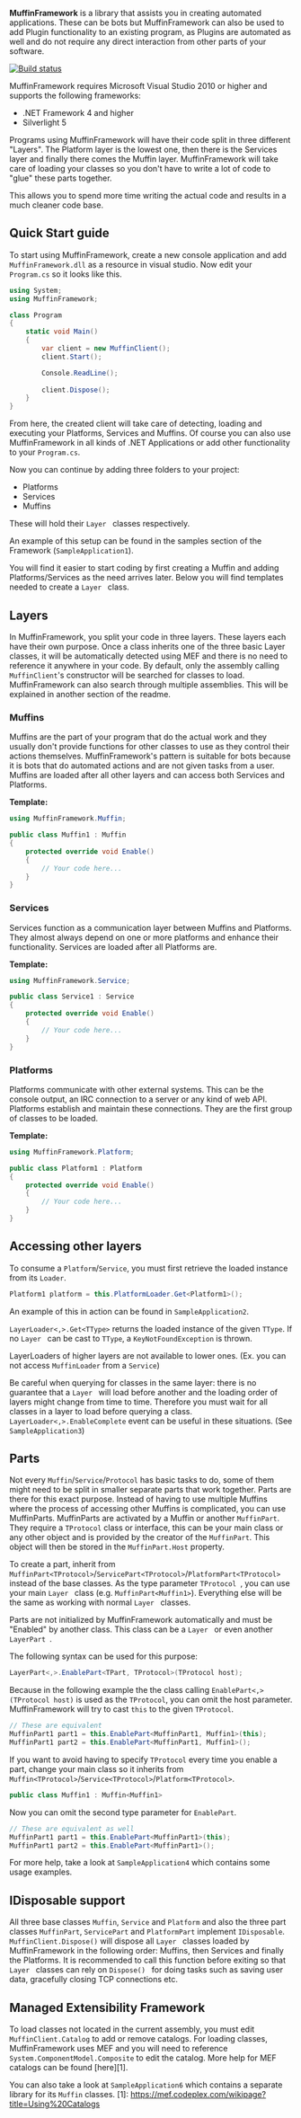 **MuffinFramework** is a library that assists you in creating automated applications. These can be bots but MuffinFramework can also be used to add Plugin functionality to an existing program, as Plugins are automated as well and do not require any direct interaction from other parts of your software.

[![Build status](https://ci-beta.appveyor.com/api/projects/status/ioo76wsh9822ktfw)](https://ci-beta.appveyor.com/project/Yonom13339/muffinframework)

MuffinFramework requires Microsoft Visual Studio 2010 or higher and supports the following frameworks:

- .NET Framework 4 and higher
- Silverlight 5

Programs using MuffinFramework will have their code split in three different "Layers". The Platform layer is the lowest one, then there is the Services layer and finally there comes the Muffin layer. MuffinFramework will take care of loading your classes so you don't have to write a lot of code to "glue" these parts together. 

This allows you to spend more time writing the actual code and results in a much cleaner code base.

## Quick Start guide
To start using MuffinFramework, create a new console application and add ```MuffinFramework.dll``` as a resource in visual studio.
Now edit your ```Program.cs``` so it looks like this.

```csharp
using System;
using MuffinFramework;

class Program
{
    static void Main()
    {
        var client = new MuffinClient();
        client.Start();

        Console.ReadLine();
        
        client.Dispose();
    }
}
```
From here, the created client will take care of detecting, loading and executing your Platforms, Services and Muffins. Of course you can also use MuffinFramework in all kinds of .NET Applications or add other functionality to your ```Program.cs```.

Now you can continue by adding three folders to your project:

- Platforms
- Services
- Muffins

These will hold their  ```Layer ``` classes respectively.

An example of this setup can be found in the samples section of the Framework (```SampleApplication1```).

You will find it easier to start coding by first creating a Muffin and adding Platforms/Services as the need arrives later. Below you will find templates needed to create a  ```Layer ``` class.

## Layers
In MuffinFramework, you split your code in three layers. These layers each have their own purpose. Once a class inherits one of the three basic Layer classes, it will be automatically detected using MEF and there is no need to reference it anywhere in your code. By default, only the assembly calling ```MuffinClient```'s constructor will be searched for classes to load. MuffinFramework can also search through multiple assemblies. This will be explained in another section of the readme.


### Muffins
Muffins are the part of your program that do the actual work and they usually don't provide functions for other classes to use as they control their actions themselves. MuffinFramework's pattern is suitable for bots because it is bots that do automated actions and are not given tasks from a user. Muffins are loaded after all other layers and can access both Services and Platforms. 

**Template:**
```csharp
using MuffinFramework.Muffin;

public class Muffin1 : Muffin
{
    protected override void Enable()
    {
        // Your code here...
    }
}
```

### Services
Services function as a communication layer between Muffins and Platforms. They almost always depend on one or more platforms and enhance their functionality. Services are loaded after all Platforms are.

**Template:**
```csharp
using MuffinFramework.Service;

public class Service1 : Service
{
    protected override void Enable()
    {
        // Your code here...
    }
}
```

### Platforms
Platforms communicate with other external systems. This can be the console output, an IRC connection to a server or any kind of web API. Platforms establish and maintain these connections. They are the first group of classes to be loaded.

**Template:**
```csharp
using MuffinFramework.Platform;

public class Platform1 : Platform
{
    protected override void Enable()
    {
        // Your code here...
    }
}
```

## Accessing other layers
To consume a ```Platform```/```Service```, you must first retrieve the loaded instance from its ```Loader```.
```csharp
Platform1 platform = this.PlatformLoader.Get<Platform1>();
```

An example of this in action can be found in ```SampleApplication2```.

 ```LayerLoader<,>.Get<TType>``` returns the loaded instance of the given ```TType```. If no  ```Layer ``` can be cast to ```TType```, a ```KeyNotFoundException``` is thrown.

LayerLoaders of higher layers are not available to lower ones. (Ex. you can not access ```MuffinLoader``` from a ```Service```)

Be careful when querying for classes in the same layer: there is no guarantee that a  ```Layer ``` will load before another and the loading order of layers might change from time to time. Therefore you must wait for all classes in a layer to load before querying a class. ```LayerLoader<,>.EnableComplete``` event can be useful in these situations. (See ```SampleApplication3```)

## Parts
Not every ```Muffin```/```Service```/```Protocol``` has basic tasks to do, some of them might need to be split in smaller separate parts that work together. Parts are there for this exact purpose. Instead of having to use multiple Muffins where the process of accessing other Muffins is complicated, you can use MuffinParts. MuffinParts are activated by a Muffin or another ```MuffinPart```.
They require a ```TProtocol``` class or interface, this can be your main class or any other object and is provided by the creator of the ```MuffinPart```. This object will then be stored in the ```MuffinPart.Host``` property.

To create a part, inherit from ```MuffinPart<TProtocol>```/```ServicePart<TProtocol>```/```PlatformPart<TProtocol>``` instead of  the base classes. As the type parameter  ```TProtocol ```, you can use your main  ```Layer ``` class (e.g. ```MuffinPart<Muffin1>```). Everything else will be the same as working with normal  ```Layer ``` classes.

Parts are not initialized by MuffinFramework automatically and must be "Enabled" by another class. This class can be a  ```Layer ``` or even another  ```LayerPart ```.

The following syntax can be used for this purpose:
```csharp
LayerPart<,>.EnablePart<TPart, TProtocol>(TProtocol host);
```

Because in the following example the the class calling ```EnablePart<,>(TProtocol host)``` is used as the ```TProtocol```, you can omit the host parameter. MuffinFramework will try to cast ```this``` to the given ```TProtocol```.
```csharp
// These are equivalent
MuffinPart1 part1 = this.EnablePart<MuffinPart1, Muffin1>(this);
MuffinPart1 part2 = this.EnablePart<MuffinPart1, Muffin1>();
```

If you want to avoid having to specify ```TProtocol``` every time you enable a part, change your main class so it inherits from ```Muffin<TProtocol>```/```Service<TProtocol>```/```Platform<TProtocol>```. 

```csharp
public class Muffin1 : Muffin<Muffin1>
```
Now you can omit the second type parameter for ```EnablePart```.

```csharp
// These are equivalent as well
MuffinPart1 part1 = this.EnablePart<MuffinPart1>(this);
MuffinPart1 part2 = this.EnablePart<MuffinPart1>();
```
For more help, take a look at ```SampleApplication4``` which contains some usage examples.

## IDisposable support
All three base classes ```Muffin```, ```Service``` and ```Platform``` and also the three part classes ```MuffinPart```, ```ServicePart``` and ```PlatformPart``` implement ```IDisposable```. 
```MuffinClient.Dispose()``` will dispose all  ```Layer ``` classes loaded by MuffinFramework in the following order: Muffins, then Services and finally the Platforms. It is recommended to call this function before exiting so that  ```Layer ``` classes can rely on  ```Dispose() ``` for doing tasks such as saving user data, gracefully closing TCP connections etc.

## Managed Extensibility Framework
To load classes not located in the current assembly, you must edit ```MuffinClient.Catalog``` to add or remove catalogs. For loading classes, MuffinFramework uses MEF and you will need to reference ```System.ComponentModel.Composite``` to edit the catalog. More help for MEF catalogs can be found [here][1]. 

You can also take a look at ```SampleApplication6``` which contains a separate library for its ```Muffin``` classes.
  [1]: https://mef.codeplex.com/wikipage?title=Using%20Catalogs 
